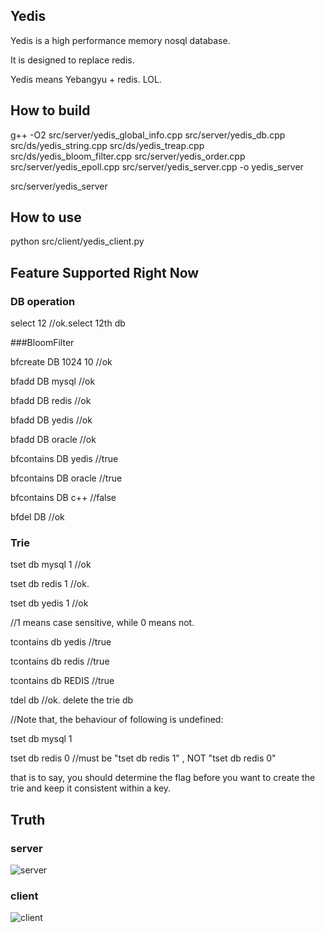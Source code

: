 ## Yedis

Yedis is a high performance memory nosql database.

It is designed to replace redis.

Yedis means Yebangyu + redis. LOL.

## How to build

g++ -O2 src/server/yedis_global_info.cpp src/server/yedis_db.cpp src/ds/yedis_string.cpp src/ds/yedis_treap.cpp src/ds/yedis_bloom_filter.cpp src/server/yedis_order.cpp src/server/yedis_epoll.cpp src/server/yedis_server.cpp -o yedis_server

src/server/yedis_server


## How to use

python src/client/yedis_client.py

## Feature Supported Right Now

### DB operation

select 12 //ok.select 12th db

###BloomFilter

bfcreate DB 1024 10 //ok

bfadd DB mysql //ok

bfadd DB redis //ok

bfadd DB yedis //ok

bfadd DB oracle //ok

bfcontains DB yedis //true

bfcontains DB oracle //true

bfcontains DB c++ //false

bfdel DB //ok

### Trie

tset db mysql 1 //ok

tset db redis 1 //ok.

tset db yedis 1 //ok

//1 means case sensitive, while 0 means not.

tcontains db yedis //true

tcontains db redis //true

tcontains db REDIS //true

tdel db //ok. delete the trie db

//Note that, the behaviour of following is undefined:

tset db mysql 1

tset db redis 0 //must be "tset db redis 1" , NOT  "tset db redis 0" 

that is to say, you should determine the flag before you want to create the trie and keep it consistent within a key.

## Truth

### server

![server](http://7xnljs.com1.z0.glb.clouddn.com/server.png)

### client

![client](http://7xnljs.com1.z0.glb.clouddn.com/client.png)









